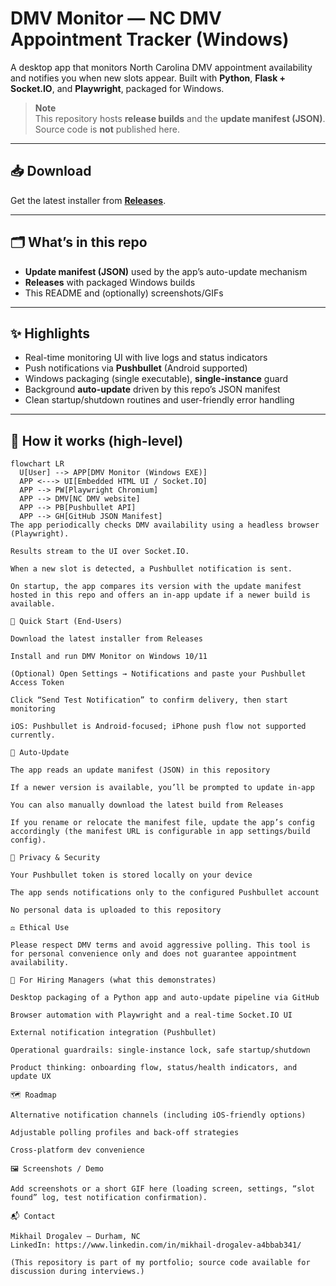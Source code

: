 # DMV Monitor — NC DMV Appointment Tracker (Windows)

A desktop app that monitors North Carolina DMV appointment availability and notifies you when new slots appear. Built with **Python**, **Flask + Socket.IO**, and **Playwright**, packaged for Windows.

> **Note**  
> This repository hosts **release builds** and the **update manifest (JSON)**. Source code is **not** published here.

---

## 📥 Download

Get the latest installer from **[Releases](https://github.com/GizRedY/DMV-Monitor-Gumroad_Updates/releases)**.

---

## 🗂 What’s in this repo

- **Update manifest (JSON)** used by the app’s auto-update mechanism  
- **Releases** with packaged Windows builds  
- This README and (optionally) screenshots/GIFs

---

## ✨ Highlights

- Real-time monitoring UI with live logs and status indicators  
- Push notifications via **Pushbullet** (Android supported)  
- Windows packaging (single executable), **single-instance** guard  
- Background **auto-update** driven by this repo’s JSON manifest  
- Clean startup/shutdown routines and user-friendly error handling

---

## 🧭 How it works (high-level)

```mermaid
flowchart LR
  U[User] --> APP[DMV Monitor (Windows EXE)]
  APP <---> UI[Embedded HTML UI / Socket.IO]
  APP --> PW[Playwright Chromium]
  APP --> DMV[NC DMV website]
  APP --> PB[Pushbullet API]
  APP --> GH[GitHub JSON Manifest]
The app periodically checks DMV availability using a headless browser (Playwright).

Results stream to the UI over Socket.IO.

When a new slot is detected, a Pushbullet notification is sent.

On startup, the app compares its version with the update manifest hosted in this repo and offers an in-app update if a newer build is available.

🚀 Quick Start (End-Users)

Download the latest installer from Releases

Install and run DMV Monitor on Windows 10/11

(Optional) Open Settings → Notifications and paste your Pushbullet Access Token

Click “Send Test Notification” to confirm delivery, then start monitoring

iOS: Pushbullet is Android-focused; iPhone push flow not supported currently.

🔄 Auto-Update

The app reads an update manifest (JSON) in this repository

If a newer version is available, you’ll be prompted to update in-app

You can also manually download the latest build from Releases

If you rename or relocate the manifest file, update the app’s config accordingly (the manifest URL is configurable in app settings/build config).

🔐 Privacy & Security

Your Pushbullet token is stored locally on your device

The app sends notifications only to the configured Pushbullet account

No personal data is uploaded to this repository

⚖️ Ethical Use

Please respect DMV terms and avoid aggressive polling. This tool is for personal convenience only and does not guarantee appointment availability.

🧩 For Hiring Managers (what this demonstrates)

Desktop packaging of a Python app and auto-update pipeline via GitHub

Browser automation with Playwright and a real-time Socket.IO UI

External notification integration (Pushbullet)

Operational guardrails: single-instance lock, safe startup/shutdown

Product thinking: onboarding flow, status/health indicators, and update UX

🗺 Roadmap

Alternative notification channels (including iOS-friendly options)

Adjustable polling profiles and back-off strategies

Cross-platform dev convenience

🖼 Screenshots / Demo

Add screenshots or a short GIF here (loading screen, settings, “slot found” log, test notification confirmation).

📬 Contact

Mikhail Drogalev — Durham, NC
LinkedIn: https://www.linkedin.com/in/mikhail-drogalev-a4bbab341/

(This repository is part of my portfolio; source code available for discussion during interviews.)
